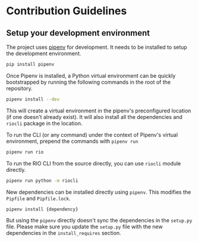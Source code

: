 # Contribution Guidelines
## Setup your development environment

The project uses [pipenv](https://pipenv.pypa.io/en/latest/) for
development. It needs to be installed to setup the development environment.

``` bash
pip install pipenv
```

Once Pipenv is installed, a Python virtual environment can be quickly
bootstrapped by running the following commands in the root of the repository.

``` bash
pipenv install --dev
```

This will create a virtual environment in the pipenv's preconfigured location
(if one doesn't already exist). It will also install all the dependencies and
`riocli` package in the location.

To run the CLI (or any command) under the context of Pipenv's virtual
environment, prepend the commands with `pipenv run`
 
```bash
pipenv run rio
```

To run the RIO CLI from the source directly, you can use `riocli` module
directly.

``` bash
pipenv run python -m riocli
```

New dependencies can be installed directly using `pipenv`. This modifies the
`Pipfile` and `Pipfile.lock`.

``` bash
pipenv install {dependency}
```

But using the `pipenv` directly doesn't sync the dependencies in the
`setup.py` file. Please make sure you update the `setup.py` file with
the new dependencies in the `install_requires` section.